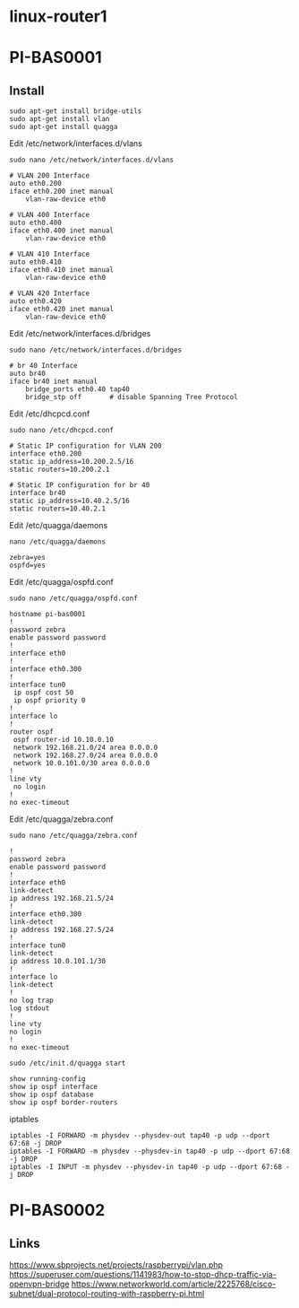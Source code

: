# linux-router1


# PI-BAS0001

## Install

```
sudo apt-get install bridge-utils
sudo apt-get install vlan
sudo apt-get install quagga
```

Edit /etc/network/interfaces.d/vlans
```
sudo nano /etc/network/interfaces.d/vlans

# VLAN 200 Interface
auto eth0.200
iface eth0.200 inet manual
    vlan-raw-device eth0

# VLAN 400 Interface
auto eth0.400
iface eth0.400 inet manual
    vlan-raw-device eth0

# VLAN 410 Interface
auto eth0.410
iface eth0.410 inet manual
    vlan-raw-device eth0

# VLAN 420 Interface
auto eth0.420
iface eth0.420 inet manual
    vlan-raw-device eth0
```
Edit /etc/network/interfaces.d/bridges
```
sudo nano /etc/network/interfaces.d/bridges

# br 40 Interface
auto br40
iface br40 inet manual
    bridge_ports eth0.40 tap40
    bridge_stp off       # disable Spanning Tree Protocol
```

Edit /etc/dhcpcd.conf
```
sudo nano /etc/dhcpcd.conf

# Static IP configuration for VLAN 200
interface eth0.200
static ip_address=10.200.2.5/16
static routers=10.200.2.1

# Static IP configuration for br 40
interface br40
static ip_address=10.40.2.5/16
static routers=10.40.2.1
```

Edit /etc/quagga/daemons
```
nano /etc/quagga/daemons

zebra=yes
ospfd=yes
```

Edit /etc/quagga/ospfd.conf
```
sudo nano /etc/quagga/ospfd.conf

hostname pi-bas0001
!
password zebra
enable password password
!
interface eth0
!
interface eth0.300
!
interface tun0
 ip ospf cost 50
 ip ospf priority 0
!
interface lo
!
router ospf
 ospf router-id 10.10.0.10
 network 192.168.21.0/24 area 0.0.0.0
 network 192.168.27.0/24 area 0.0.0.0
 network 10.0.101.0/30 area 0.0.0.0
!
line vty
 no login
!
no exec-timeout
```

Edit /etc/quagga/zebra.conf
```
sudo nano /etc/quagga/zebra.conf

!
password zebra
enable password password
!
interface eth0
link-detect
ip address 192.168.21.5/24
!
interface eth0.300
link-detect
ip address 192.168.27.5/24
!
interface tun0
link-detect
ip address 10.0.101.1/30
!
interface lo
link-detect
!
no log trap
log stdout
!
line vty
no login
!
no exec-timeout
```

```
sudo /etc/init.d/quagga start
```
```
show running-config
show ip ospf interface
show ip ospf database
show ip ospf border-routers
```

iptables
```
iptables -I FORWARD -m physdev --physdev-out tap40 -p udp --dport 67:68 -j DROP
iptables -I FORWARD -m physdev --physdev-in tap40 -p udp --dport 67:68 -j DROP
iptables -I INPUT -m physdev --physdev-in tap40 -p udp --dport 67:68 -j DROP
```



# PI-BAS0002


## Links
https://www.sbprojects.net/projects/raspberrypi/vlan.php
https://superuser.com/questions/1141983/how-to-stop-dhcp-traffic-via-openvpn-bridge
https://www.networkworld.com/article/2225768/cisco-subnet/dual-protocol-routing-with-raspberry-pi.html

